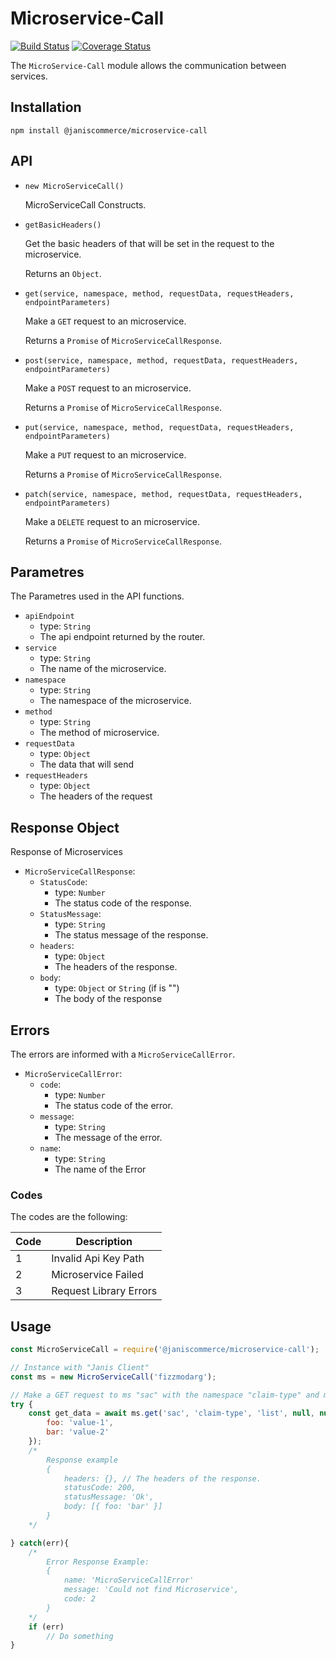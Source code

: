 # Microservice-Call

[![Build Status](https://travis-ci.org/janis-commerce/microservice-call.svg?branch=master)](https://travis-ci.org/janis-commerce/router-fetcher)
[![Coverage Status](https://coveralls.io/repos/github/janis-commerce/microservice-call/badge.svg?branch=master)](https://coveralls.io/github/janis-commerce/router-fetcher?branch=master)

The `MicroService-Call` module allows the communication between services. 

## Installation

```
npm install @janiscommerce/microservice-call
```

## API

* `new MicroServiceCall()`

    MicroServiceCall Constructs.

* `getBasicHeaders()`

    Get the basic headers of that will be set in the request to the microservice.

    Returns an `Object`.
    
* `get(service, namespace, method, requestData, requestHeaders, endpointParameters)`

    Make a `GET` request to an microservice. 
    
    Returns a `Promise` of `MicroServiceCallResponse`.

* `post(service, namespace, method, requestData, requestHeaders, endpointParameters)`

    Make a `POST` request to an microservice. 
    
    Returns a `Promise` of `MicroServiceCallResponse`.

* `put(service, namespace, method, requestData, requestHeaders, endpointParameters)`

    Make a `PUT` request to an microservice. 
    
    Returns a `Promise` of `MicroServiceCallResponse`.

* `patch(service, namespace, method, requestData, requestHeaders, endpointParameters)`

    Make a `DELETE` request to an microservice. 
    
    Returns a `Promise` of `MicroServiceCallResponse`.

## Parametres

The Parametres used in the API functions.

* `apiEndpoint`
    * type: `String`
    * The api endpoint returned by the router.
* `service` 
    * type: `String`
    * The name of the microservice.
* `namespace`
    * type: `String`
    * The namespace of the microservice.
* `method` 
    * type: `String`
    * The method of microservice.
* `requestData`
    * type: `Object`
    * The data that will send
* `requestHeaders`
    * type: `Object`
    * The headers of the request

## Response Object

Response of Microservices

* `MicroServiceCallResponse`:
    * `StatusCode`: 
        * type: `Number`
        * The status code of the response.
    * `StatusMessage`:
        * type: `String`
        * The status message of the response.
    * `headers`:
        * type: `Object`
        * The headers of the response.
    * `body`:
        * type: `Object` or `String` (if is "")
        * The body of the response

## Errors

The errors are informed with a `MicroServiceCallError`.

* `MicroServiceCallError`:
    * `code`: 
        * type: `Number`
        * The status code of the error.
    * `message`:
        * type: `String`
        * The message of the error.
    * `name`: 
        * type: `String`
        * The name of the Error
### Codes

The codes are the following:

|Code	|Description						|
|-----|-----------------------------|
|1		|Invalid Api Key Path						|
|2		|Microservice Failed 				|
|3		|Request Library Errors 	|

## Usage

```javascript
const MicroServiceCall = require('@janiscommerce/microservice-call');

// Instance with "Janis Client"
const ms = new MicroServiceCall('fizzmodarg');

// Make a GET request to ms "sac" with the namespace "claim-type" and method "list".
try {
    const get_data = await ms.get('sac', 'claim-type', 'list', null, null, {
        foo: 'value-1',
        bar: 'value-2'
    });
    /*
        Response example
        {
            headers: {}, // The headers of the response.
            statusCode: 200,
            statusMessage: 'Ok',
            body: [{ foo: 'bar' }]
        }
    */

} catch(err){
    /*
        Error Response Example:
        {
            name: 'MicroServiceCallError'
            message: 'Could not find Microservice',
            code: 2
        }
    */
    if (err)
        // Do something
}
```